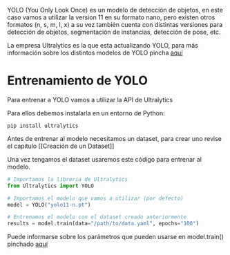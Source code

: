 
YOLO (You Only Look Once) es un modelo de detección de objetos, en este caso vamos a utilizar la version 11 en su formato nano, pero existen otros formatos (n, s, m, l, x) a su vez también cuenta con distintas versiones para detección de objetos, segmentación de instancias, detección de pose, etc.

La empresa Ultralytics es la que esta actualizando YOLO, para más información sobre los distintos modelos de YOLO pincha [aquí](https://docs.ultralytics.com/models/yolo11/) 

# Entrenamiento de YOLO

Para entrenar a YOLO vamos a utilizar la API de Ultralytics

Para ellos debemos instalarla en un entorno de Python:
```pip 
pip install ultralytics
```

Antes de entrenar al modelo necesitamos un dataset, para crear uno revise el capitulo [[Creación de un Dataset]]

Una vez tengamos el dataset usaremos este código para entrenar al modelo.
```python title=train.py
# Importamos la libreria de Ultralytics
from Ultralytics import YOLO

# Importamos el modelo que vamos a utilizar (por defecto)
model = YOLO("yolo11-n.pt") 

# Entrenamos el modelo con el dataset creado anteriormente
results = model.train(data="/path/to/data.yaml", epochs="100") 
```

Puede informarse sobre los parámetros que pueden usarse en model.train() pinchado [aquí](https://docs.ultralytics.com/modes/train/#train-settings)

